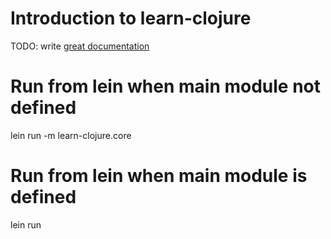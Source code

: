 # Introduction to learn-clojure

TODO: write [great documentation](http://jacobian.org/writing/what-to-write/)


# Run from lein when main module not defined

lein run -m learn-clojure.core



# Run from lein when main module is defined

lein run
